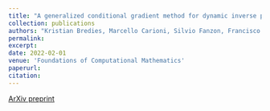 ```yaml
---
title: "A generalized conditional gradient method for dynamic inverse problems with optimal transport regularization"
collection: publications
authors: "Kristian Bredies, Marcello Carioni, Silvio Fanzon, Francisco Romero"
permalink: 
excerpt:
date: 2022-02-01
venue: 'Foundations of Computational Mathematics'
paperurl: 
citation: 
---
```


[ArXiv preprint](https://arxiv.org/pdf/2012.11706.pdf)


